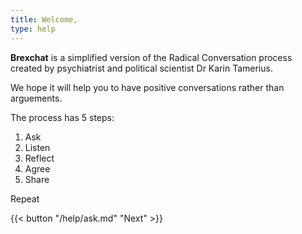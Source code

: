 ```yaml
---
title: Welcome,
type: help
---
```


**Brexchat** is a simplified version of the Radical Conversation process created by psychiatrist and political scientist Dr Karin Tamerius.

We hope it will help you to have positive conversations rather than arguements.

The process has 5 steps:

1. Ask
2. Listen
3. Reflect
4. Agree
5. Share

Repeat

{{< button "/help/ask.md" "Next" >}}
